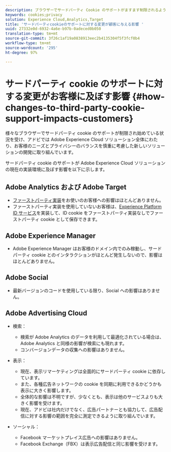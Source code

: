 ```yaml
---
description: ブラウザーでサードパーティ Cookie のサポートがますます制限されるようになっている状況について説明します。
keywords: cookies;privacy
solution: Experience Cloud,Analytics,Target
title: 'サードパーティcookieのサポートに対する変更が顧客に与える影響 '
uuid: 27332e0d-6932-4a6e-b97b-0adeced0b050
translation-type: tm+mt
source-git-commit: 3f26c1af19a0838913eec2b4135304f5f3fcf0b4
workflow-type: tm+mt
source-wordcount: '295'
ht-degree: 97%

---
```



# サードパーティ cookie のサポートに対する変更がお客様に及ぼす影響 {#how-changes-to-third-party-cookie-support-impacts-customers}

様々なブラウザーでサードパーティ cookie のサポートが制限され始めている状況を受け、アドビでは Adobe Experience Cloud ソリューション全体にわたり、お客様のニーズとプライバシーのバランスを慎重に考慮した新しいソリューションの開発に取り組んでいます。

サードパーティ cookie のサポートが Adobe Experience Cloud ソリューションの現在の実装環境に及ぼす影響を以下に示します。

## Adobe Analytics および Adobe Target

* [ファーストパーティ実装](/help/interface/cookies/cookies-first-party.md)をお使いのお客様への影響はほとんどありません。
* ファーストパーティ実装を使用していないお客様は、[Experience Platform ID サービス](https://docs.adobe.com/content/help/ja-JP/id-service/using/implementation/implementation-guides.html)を実装して、ID cookie をファーストパーティ実装なしでファーストパーティ cookie として保存できます。

## Adobe Experience Manager

* Adobe Experience Manager はお客様のドメイン内でのみ稼動し、サードパーティ cookie とのインタラクションがほとんど発生しないので、影響はほとんどありません。

## Adobe Social

* 最新バージョンのコードを使用している限り、Social への影響はありません。

## Adobe Advertising Cloud

* 検索：

   * 検索が Adobe Analytics のデータを利用して最適化されている場合は、Adobe Analytics と同様の影響が検索にも現れます。
   * コンバージョンデータの収集への影響はありません。

* 表示：

   * 現在、表示リマーケティングは全面的にサードパーティ cookie に依存しています。
   * また、各種広告ネットワークの cookie を同期に利用できるかどうかも表示に大きく影響します。
   * 全体的な影響は不明ですが、少なくとも、表示は他のサービスよりも大きく影響を受けます。
   * 現在、アドビは社内だけでなく、広告パートナーとも協力して、広告配信に対する影響の範囲を完全に測定できるように取り組んでいます。

* ソーシャル：

   * Facebook マーケットプレイス広告への影響はありません。
   * Facebook Exchange（FBX）は表示広告配信と同じ影響を受けます。
